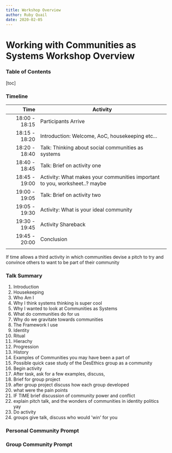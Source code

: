 ```yaml
---
title: Workshop Overview
author: Ruby Quail
date: 2020-02-05
---
```




# Working with Communities as Systems Workshop Overview

### Table of Contents

[toc]

### Timeline

|          Time | Activity                                                     |
| ------------: | ------------------------------------------------------------ |
| 18:00 - 18:15 | Participants Arrive                                          |
| 18:15 - 18:20 | Introduction: Welcome, AoC, housekeeping etc...              |
| 18:20 - 18:40 | Talk: Thinking about social communities as systems           |
| 18:40 - 18:45 | Talk: Brief on activity one                                  |
| 18:45 - 19:00 | Activity: What makes your communities important to you, worksheet..? maybe |
| 19:00 - 19:05 | Talk: Brief on activity two                                  |
| 19:05 - 19:30 | Activity: What is your ideal community                       |
| 19:30 - 19:45 | Activity Shareback                                           |
| 19:45 - 20:00 | Conclusion                                                   |
|               |                                                              |

If time allows a third activity in which communities devise a pitch to try and convince others to want to be part of their community



### Talk Summary

1. Introduction
2. Housekeeping
3. Who Am I
4. Why I think systems thinking is super cool
5. Why I wanted to look at Communities as Systems
6. What do communities do for us
7. Why do we gravitate towards communities
8. The Framework I use
9. Identity
10. Ritual
11. Hierachy
12. Progression
13. History
14. Examples of Communities you may have been a part of
15. Possible quick case study of the DesEthics group as a community
16. Begin activity
17. After task, ask for a few examples, discuss,
18. Brief for group project
19. after group project discuss how each group developed
20. what were the pain points
21. IF TIME brief discussion of community power and conflict
22.  explain pitch talk, and the wonders of communities in identity politics yay
23. Do activity
24. groups give talk, discuss who  would 'win' for you

### Personal Community Prompt



### Group Community Prompt

